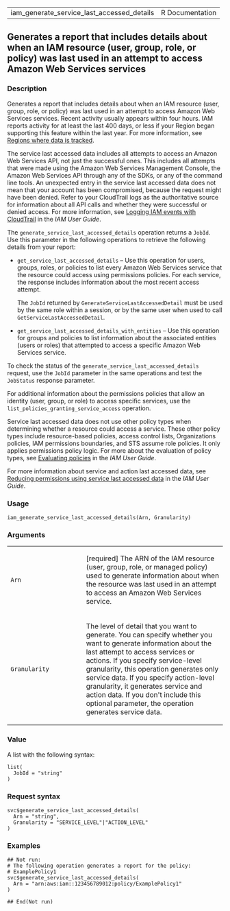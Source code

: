 <table style="width: 100%;">
<tbody>
<tr class="odd">
<td>iam_generate_service_last_accessed_details</td>
<td style="text-align: right;">R Documentation</td>
</tr>
</tbody>
</table>

## Generates a report that includes details about when an IAM resource (user, group, role, or policy) was last used in an attempt to access Amazon Web Services services

### Description

Generates a report that includes details about when an IAM resource
(user, group, role, or policy) was last used in an attempt to access
Amazon Web Services services. Recent activity usually appears within
four hours. IAM reports activity for at least the last 400 days, or less
if your Region began supporting this feature within the last year. For
more information, see [Regions where data is
tracked](https://docs.aws.amazon.com/IAM/latest/UserGuide/access_policies_access-advisor.html#access-advisor_tracking-period).

The service last accessed data includes all attempts to access an Amazon
Web Services API, not just the successful ones. This includes all
attempts that were made using the Amazon Web Services Management
Console, the Amazon Web Services API through any of the SDKs, or any of
the command line tools. An unexpected entry in the service last accessed
data does not mean that your account has been compromised, because the
request might have been denied. Refer to your CloudTrail logs as the
authoritative source for information about all API calls and whether
they were successful or denied access. For more information,
see [Logging IAM events with
CloudTrail](https://docs.aws.amazon.com/IAM/latest/UserGuide/cloudtrail-integration.html)
in the *IAM User Guide*.

The `generate_service_last_accessed_details` operation returns a
`JobId`. Use this parameter in the following operations to retrieve the
following details from your report:

-   `get_service_last_accessed_details` – Use this operation for users,
    groups, roles, or policies to list every Amazon Web Services service
    that the resource could access using permissions policies. For each
    service, the response includes information about the most recent
    access attempt.

    The `JobId` returned by `GenerateServiceLastAccessedDetail` must be
    used by the same role within a session, or by the same user when
    used to call `GetServiceLastAccessedDetail`.

-   `get_service_last_accessed_details_with_entities` – Use this
    operation for groups and policies to list information about the
    associated entities (users or roles) that attempted to access a
    specific Amazon Web Services service.

To check the status of the `generate_service_last_accessed_details`
request, use the `JobId` parameter in the same operations and test the
`JobStatus` response parameter.

For additional information about the permissions policies that allow an
identity (user, group, or role) to access specific services, use the
`list_policies_granting_service_access` operation.

Service last accessed data does not use other policy types when
determining whether a resource could access a service. These other
policy types include resource-based policies, access control lists,
Organizations policies, IAM permissions boundaries, and STS assume role
policies. It only applies permissions policy logic. For more about the
evaluation of policy types, see [Evaluating
policies](https://docs.aws.amazon.com/IAM/latest/UserGuide/reference_policies_evaluation-logic.html#policy-eval-basics)
in the *IAM User Guide*.

For more information about service and action last accessed data, see
[Reducing permissions using service last accessed
data](https://docs.aws.amazon.com/IAM/latest/UserGuide/access_policies_access-advisor.html)
in the *IAM User Guide*.

### Usage

    iam_generate_service_last_accessed_details(Arn, Granularity)

### Arguments

<table>
<colgroup>
<col style="width: 35%" />
<col style="width: 65%" />
</colgroup>
<tbody>
<tr class="odd">
<td><code
id="iam_generate_service_last_accessed_details_:_Arn">Arn</code></td>
<td><p>[required] The ARN of the IAM resource (user, group, role, or
managed policy) used to generate information about when the resource was
last used in an attempt to access an Amazon Web Services
service.</p></td>
</tr>
<tr class="even">
<td><code
id="iam_generate_service_last_accessed_details_:_Granularity">Granularity</code></td>
<td><p>The level of detail that you want to generate. You can specify
whether you want to generate information about the last attempt to
access services or actions. If you specify service-level granularity,
this operation generates only service data. If you specify action-level
granularity, it generates service and action data. If you don't include
this optional parameter, the operation generates service data.</p></td>
</tr>
</tbody>
</table>

### Value

A list with the following syntax:

    list(
      JobId = "string"
    )

### Request syntax

    svc$generate_service_last_accessed_details(
      Arn = "string",
      Granularity = "SERVICE_LEVEL"|"ACTION_LEVEL"
    )

### Examples

    ## Not run: 
    # The following operation generates a report for the policy:
    # ExamplePolicy1
    svc$generate_service_last_accessed_details(
      Arn = "arn:aws:iam::123456789012:policy/ExamplePolicy1"
    )

    ## End(Not run)
